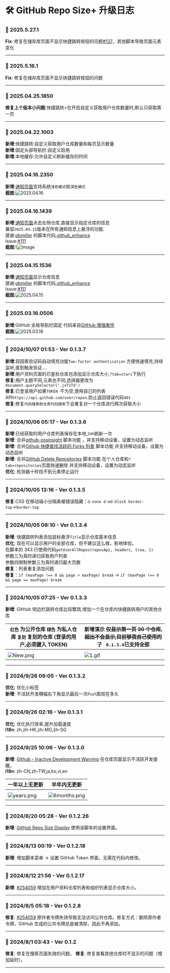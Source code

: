 # **🛠️ GitHub Repo Size+ 升级日志**

### **📅 2025.5.27.1**

**Fix**: 修复在储存库页面不显示快捷跳转按钮的问题[#137](https://github.com/ChinaGodMan/UserScripts/issues/137)，其他脚本导致页面元素变化<br>

---

### **📅 2025.5.16.1**

**Fix**: 修复在储存库页面不显示快捷跳转按钮的问题 <br>

---

### **📅 2025.04.25.1850**

**修复上个版本小问题**:快捷跳转>在开启自定义获取用户仓库数量时,默认只获取第一页<br>

---

### **📅 2025.04.22.1003**

**新增**:快捷跳转:自定义获取用户仓库数量和每页显示数量<br>
**新增**:固定头部导航栏:自定义启用<br>
**新增**:本地缓存:允许自定义刷新缓存的时间<br>

---

### **📅 2025.04.16.2350**

**新增**:[通知页面](https://github.com/notifications)支持系统`浅色模式`和`深色模式`<br>
**截图**:![2025.04.16](https://s2.loli.net/2025/04/16/LPuwO96n7eGgzFY.gif)<br>

---

### **📅 2025.04.16.1439**

**新增**:[通知页面](https://github.com/notifications)点击左侧仓库,直接显示指定仓库的信息<br>兼容`2025.04.15`版本在所有通知信息上悬浮的功能.<br>感谢:[qbmiller](https://github.com/qbmiller) 的脚本代码,[github_enhance](https://github.com/qbmiller/UserScripts) <br>Issue:[#111](https://github.com/ChinaGodMan/UserScripts/issues/111)<br>
**截图**:!![Image](https://github.com/user-attachments/assets/6bf713f9-4d17-4844-bd5d-36a0172af9fe)<br>

---

### **📅 2025.04.15.1536**

**新增**:[通知页面](https://github.com/notifications)显示仓库信息<br>感谢:[qbmiller](https://github.com/qbmiller) 的脚本代码,[github_enhance](https://github.com/qbmiller/UserScripts) <br>Issue:[#111](https://github.com/ChinaGodMan/UserScripts/issues/111)<br>
**截图**:![2025.04.15](https://s2.loli.net/2025/04/15/NuBUJ54zVjoWsrw.gif)<br>

---

### **📅 2025.03.16.0506**

**新增**:GitHub 全局导航栏固定 代码来自[GitHub 增强套件](https://greasyfork.org/scripts/529862)<br>
**截图**:![2025.03.16](https://s2.loli.net/2025/03/16/WrzHm1OaQYBFEkJ.png)<br>

---

### **📅 2024/10/07 01:53 - Ver 0.1.3.7**

**新增**:双因素验证码自动填充功能`Two-factor authentication` 方便快速填充,持续监听,直到触发验证....<br>
**新增**:用户资料页面的已星标仓库也添加显示仓库大小,`?tab=stars`下执行<br>
**修复**:用户主题不同,元素也不同,选择器更改为`document.querySelector('.jxTzTd')`<br>
**修复**:已登录用户如果`TOKEN `不为空,使用自己的列表 API`https://api.github.com/user/repos`.防止返回错误代码`401`<br>
**修复**:修复`代码搜索和仓库代码搜索`下会重复对一个仓库进行两次获取大小<br>

---

### **📅 2024/10/06 05:17 - Ver 0.1.3.6**

**新增**:已经获取的用户仓库列表保存在本地,`24h`刷新一次<br>
**新增**: 合并[github-ossinsight](https://greasyfork.org/zh-CN/scripts/456878) 脚本功能 ，并支持移动设备，设置为动态监听<br>
**新增**: 合并[Github 快捷查找活跃的 Forks 列表](https://greasyfork.org/zh-CN/scripts/494365) 脚本功能 并支持移动设备，设置为动态监听<br>
**新增**: 合并[GitHub Delete Repositories](https://greasyfork.org/zh-CN/scripts/500173) 脚本功能 在个人仓库和`?tab=repositories`页面快速删除 并支持移动设备，设置为动态监听<br>
**优化**: 检测器十秒找不到元素停止运行<br>

---

### **📅 2024/10/05 13:16 - Ver 0.1.3.5**

**修复**:CSS 在移动端小分隔条被错误隐藏：`d-none d-md-block border-top`→`border-top`

---

### **📅 2024/10/05 08:10 - Ver 0.1.3.4**

**新增**: 快捷跳转列表添加鼠标悬浮`Title`显示仓库基本信息<br>
**优化**: 现在可以显示用户的全部仓库，但不建议这么做，影响体验。<br> 在脚本的 343 行使用代码`getUserAllRepos(reposApi, headers, true, 1) ` <br>参数三为真时递归获取用户列表<br>参数四限制参数三为真时递归最大页数<br>
**修复**：列表重复添加问题<br>
**修复**：`if (maxPage !== 0 && page > maxPage) break` → `if (maxPage !== 0 && page == maxPage) break `

---

### **📅 2024/10/05 07:25 - Ver 0.1.3.3**

**新增**: GitHub 侧边栏跳转仓库比较繁琐,增加一个在仓库内快捷跳转用户的其他仓库<br>

| `红色` 为公开仓库 `绿色` 为私人仓库 `复刻` 复刻的仓库 (登录的用户,必须键入 TOKEN) | 新增演示 ~~仅显示第一页 30 个仓库,超出不会显示,目前够我自己使用的了~~ ` 0.1.3.4`已支持全部 |
| --------------------------------------------------------------------------------- | ------------------------------------------------------------------------------------------ |
|                                                                                   |
| ![New.png](https://s2.loli.net/2024/10/05/NhexpPYWIwSvgrA.png)                    | ![1.gif](https://s2.loli.net/2024/10/05/fOGDTQ3SZzro4tj.gif)                               |

---

### **📅 2024/9/26 09:05 - Ver 0.1.3.2**

**优化**: 优化小标签<br>
**新增**: 不活跃开发横幅右下角显示最后一次`Push`距现在多久<br>

---

### **📅 2024/9/26 02:16 - Ver 0.1.3.1**

**优化**: 优化执行效率,提升加载速度<br>
**i18n**: zh,zh-HK,zh-MO,zh-SG<br>

---

### **📅 2024/9/25 10:06 - Ver 0.1.3.0**

**新增**: [Github - Inactive Development Warning](https://greasyfork.org/zh-CN/scripts/419645) 在仓库页面显示不活跃开发提醒。<br>
**i18n**: zh-CN,zh-TW,ja,ko,vi,en<br>

| 一年以上无更新                                                   | 半年内无更新                                                       |
| ---------------------------------------------------------------- | ------------------------------------------------------------------ |
|                                                                  |
| ![years.png](https://s2.loli.net/2024/09/25/cL9GuhJCkK68lsV.png) | ![6months.png](https://s2.loli.net/2024/09/25/gxzAbUdr4W5BCcT.png) |

---

### **📅 2024/8/20 05:28 - Ver 0.1.2.26**

**新增**: [GitHub Repo Size Display](https://greasyfork.org/zh-CN/scripts/503821) 使用该脚本的设置界面。

---

### **📅 2024/8/13 00:19 - Ver 0.1.2.18**

**新增**: 增加脚本菜单 → 设置 GitHub Token 界面，无需在代码内修改。

---

### **📅 2024/8/12 21:56 - Ver 0.1.2.17**

**新增**: [#254059](https://greasyfork.org/zh-CN/scripts/502291/discussions/254059) 增加在用户资料仓库列表和组织列表显示仓库大小。

---

### **📅 2024/8/5 05:18 - Ver 0.1.2.8**

**修复**: [#254059](https://greasyfork.org/zh-CN/scripts/502291/discussions/254059) 原作者令牌失效导致无法访问公共仓库。修复方式：删除原作者令牌，GitHub 生成的公共令牌总是被清除，因此不再添加。

---

### **📅 2024/8/1 03:43 - Ver 0.1.2**

**修复**: 修复在搜索页面失效的问题。
**修复**: 修复查看其他仓库时不显示的问题（增加延时）。

---

